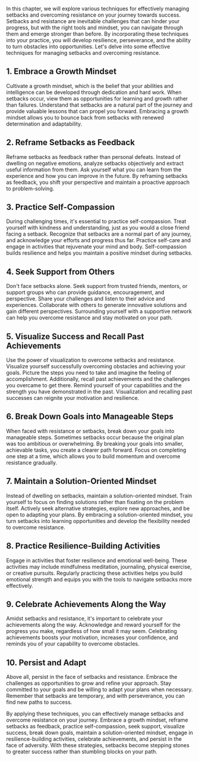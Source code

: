 
In this chapter, we will explore various techniques for effectively managing setbacks and overcoming resistance on your journey towards success. Setbacks and resistance are inevitable challenges that can hinder your progress, but with the right tools and mindset, you can navigate through them and emerge stronger than before. By incorporating these techniques into your practice, you will develop resilience, perseverance, and the ability to turn obstacles into opportunities. Let's delve into some effective techniques for managing setbacks and overcoming resistance.

**1. Embrace a Growth Mindset**
-------------------------------

Cultivate a growth mindset, which is the belief that your abilities and intelligence can be developed through dedication and hard work. When setbacks occur, view them as opportunities for learning and growth rather than failures. Understand that setbacks are a natural part of the journey and provide valuable lessons that can propel you forward. Embracing a growth mindset allows you to bounce back from setbacks with renewed determination and adaptability.

**2. Reframe Setbacks as Feedback**
-----------------------------------

Reframe setbacks as feedback rather than personal defeats. Instead of dwelling on negative emotions, analyze setbacks objectively and extract useful information from them. Ask yourself what you can learn from the experience and how you can improve in the future. By reframing setbacks as feedback, you shift your perspective and maintain a proactive approach to problem-solving.

**3. Practice Self-Compassion**
-------------------------------

During challenging times, it's essential to practice self-compassion. Treat yourself with kindness and understanding, just as you would a close friend facing a setback. Recognize that setbacks are a normal part of any journey, and acknowledge your efforts and progress thus far. Practice self-care and engage in activities that rejuvenate your mind and body. Self-compassion builds resilience and helps you maintain a positive mindset during setbacks.

**4. Seek Support from Others**
-------------------------------

Don't face setbacks alone. Seek support from trusted friends, mentors, or support groups who can provide guidance, encouragement, and perspective. Share your challenges and listen to their advice and experiences. Collaborate with others to generate innovative solutions and gain different perspectives. Surrounding yourself with a supportive network can help you overcome resistance and stay motivated on your path.

**5. Visualize Success and Recall Past Achievements**
-----------------------------------------------------

Use the power of visualization to overcome setbacks and resistance. Visualize yourself successfully overcoming obstacles and achieving your goals. Picture the steps you need to take and imagine the feeling of accomplishment. Additionally, recall past achievements and the challenges you overcame to get there. Remind yourself of your capabilities and the strength you have demonstrated in the past. Visualization and recalling past successes can reignite your motivation and resilience.

**6. Break Down Goals into Manageable Steps**
---------------------------------------------

When faced with resistance or setbacks, break down your goals into manageable steps. Sometimes setbacks occur because the original plan was too ambitious or overwhelming. By breaking your goals into smaller, achievable tasks, you create a clearer path forward. Focus on completing one step at a time, which allows you to build momentum and overcome resistance gradually.

**7. Maintain a Solution-Oriented Mindset**
-------------------------------------------

Instead of dwelling on setbacks, maintain a solution-oriented mindset. Train yourself to focus on finding solutions rather than fixating on the problem itself. Actively seek alternative strategies, explore new approaches, and be open to adapting your plans. By embracing a solution-oriented mindset, you turn setbacks into learning opportunities and develop the flexibility needed to overcome resistance.

**8. Practice Resilience-Building Activities**
----------------------------------------------

Engage in activities that foster resilience and emotional well-being. These activities may include mindfulness meditation, journaling, physical exercise, or creative pursuits. Regularly practicing these activities helps you build emotional strength and equips you with the tools to navigate setbacks more effectively.

**9. Celebrate Achievements Along the Way**
-------------------------------------------

Amidst setbacks and resistance, it's important to celebrate your achievements along the way. Acknowledge and reward yourself for the progress you make, regardless of how small it may seem. Celebrating achievements boosts your motivation, increases your confidence, and reminds you of your capability to overcome obstacles.

**10. Persist and Adapt**
-------------------------

Above all, persist in the face of setbacks and resistance. Embrace the challenges as opportunities to grow and refine your approach. Stay committed to your goals and be willing to adapt your plans when necessary. Remember that setbacks are temporary, and with perseverance, you can find new paths to success.

By applying these techniques, you can effectively manage setbacks and overcome resistance on your journey. Embrace a growth mindset, reframe setbacks as feedback, practice self-compassion, seek support, visualize success, break down goals, maintain a solution-oriented mindset, engage in resilience-building activities, celebrate achievements, and persist in the face of adversity. With these strategies, setbacks become stepping stones to greater success rather than stumbling blocks on your path.
